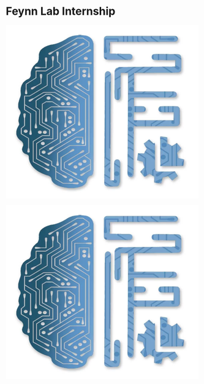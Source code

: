# Feynn Lab Internship

![img](logo-feynnlab.PNG)


<img align="center" src="logo-feynnlab.PNG" width="900">